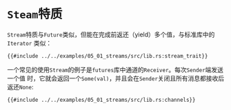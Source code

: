 # `Steam`特质

`Stream`特质与`Future`类似，但能在完成前返还（yield）多个值，与标准库中的`Iterator`
类似：

```rust,no_run
{{#include ../../examples/05_01_streams/src/lib.rs:stream_trait}}
```

一个常见的使用`Stream`的例子是`futures`库中通道的`Receiver`。每次`Sender`端发送一个值
时，它就会返回一个`Some(val)`，并且会在`Sender`关闭且所有消息都接收后返还`None`:

```rust,no_run
{{#include ../../examples/05_01_streams/src/lib.rs:channels}}
```
